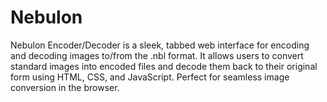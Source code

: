 # Nebulon
Nebulon Encoder/Decoder is a sleek, tabbed web interface for encoding and decoding images to/from the .nbl format. It allows users to convert standard images into encoded files and decode them back to their original form using HTML, CSS, and JavaScript. Perfect for seamless image conversion in the browser.
